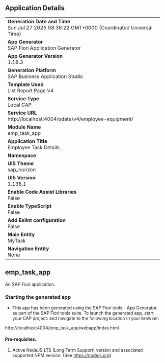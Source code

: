 ## Application Details
|               |
| ------------- |
|**Generation Date and Time**<br>Sun Jul 27 2025 08:36:22 GMT+0000 (Coordinated Universal Time)|
|**App Generator**<br>SAP Fiori Application Generator|
|**App Generator Version**<br>1.18.3|
|**Generation Platform**<br>SAP Business Application Studio|
|**Template Used**<br>List Report Page V4|
|**Service Type**<br>Local CAP|
|**Service URL**<br>http://localhost:4004/odata/v4/employee-equipment/|
|**Module Name**<br>emp_task_app|
|**Application Title**<br>Employee Task Details|
|**Namespace**<br>|
|**UI5 Theme**<br>sap_horizon|
|**UI5 Version**<br>1.138.1|
|**Enable Code Assist Libraries**<br>False|
|**Enable TypeScript**<br>False|
|**Add Eslint configuration**<br>False|
|**Main Entity**<br>MyTask|
|**Navigation Entity**<br>None|

## emp_task_app

An SAP Fiori application.

### Starting the generated app

-   This app has been generated using the SAP Fiori tools - App Generator, as part of the SAP Fiori tools suite.  To launch the generated app, start your CAP project:  and navigate to the following location in your browser:

http://localhost:4004/emp_task_app/webapp/index.html

#### Pre-requisites:

1. Active NodeJS LTS (Long Term Support) version and associated supported NPM version.  (See https://nodejs.org)


